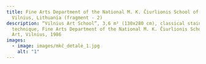 ```yaml
---
title: Fine Arts Department of the National M. K. Čiurlionis School of Art,
  Vilnius, Lithuania (fragment - 2)
description: “Vilnius Art School”, 3,6 m² (130x280 cm), classical stained glass
  technique, Fine Arts Department of the National M. K. Čiurlionis School of
  Art, Vilnius, 1986
images:
  - image: images/mkč_detalė_1.jpg
    alt: "1"
---
```

